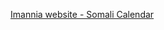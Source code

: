 [Imannia website - Somali Calendar](https://imaniaaaa.tumblr.com/post/111867192219/towards-understanding-somalias-ancient-calendar)